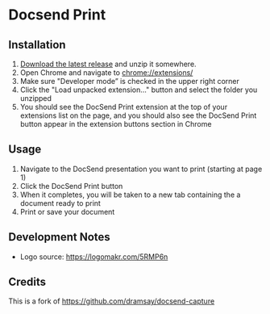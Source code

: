# Docsend Print

## Installation

1. [Download the latest release](https://github.com/mdp/DocsendPrint/releases) and unzip it somewhere.
1. Open Chrome and navigate to [chrome://extensions/](chrome://extensions/)
1. Make sure "Developer mode” is checked in the upper right corner
1. Click the "Load unpacked extension..." button and select the folder you unzipped
1. You should see the DocSend Print extension at the top of your extensions list on the page, and you should also see the DocSend Print button appear in the extension buttons section in Chrome

## Usage

1. Navigate to the DocSend presentation you want to print (starting at page 1)
1. Click the DocSend Print button
1. When it completes, you will be taken to a new tab containing the a document ready to print
1. Print or save your document

## Development Notes

- Logo source: https://logomakr.com/5RMP6n

## Credits

This is a fork of https://github.com/dramsay/docsend-capture
